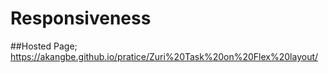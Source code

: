 # Responsiveness
##Hosted Page; https://akangbe.github.io/pratice/Zuri%20Task%20on%20Flex%20layout/
